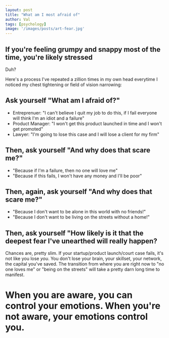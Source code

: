 ```yaml
---
layout: post
title: "What am I most afraid of"
author: Val
tags: [psychology]
image: '/images/posts/art-fear.jpg'
---
```

## If you're feeling grumpy and snappy most of the time, you're likely stressed

Duh?

Here's a process I've repeated a zillion times in my own head everytime I noticed my chest tightening or field of vision narrowing:

## Ask yourself "What am I afraid of?"

* Entreprenuer: "I can't believe I quit my job to do this, if I fail everyone will think I'm an idiot and a failure"
* Product Manager: "I won't get this product launched in time and I won't get promoted"
* Lawyer: "I'm going to lose this case and I will lose a client for my firm"

## Then, ask yourself "And why does that scare me?"

 * "Because if I'm a failure, then no one will love me" 
 * "Because if this fails, I won't have any money and I'll be poor"

## Then, again, ask yourself "And why does that scare me?"

* "Because I don't want to be alone in this world with no friends!" 
* "Because I don't want to be living on the streets without a home!"

## Then, ask yourself "How likely is it that the deepest fear I've unearthed will really happen?

Chances are, pretty slim. If your startup/product launch/court case fails, it's not like you lose *you*. You don't lose your brain, your skillset, your network, the capital you've saved. The transition from where you are right now to "no one loves me" or "being on the streets" will take a pretty darn long time to manifest.

# When you are aware, you can control your emotions. When you're not aware, your emotions control you.
